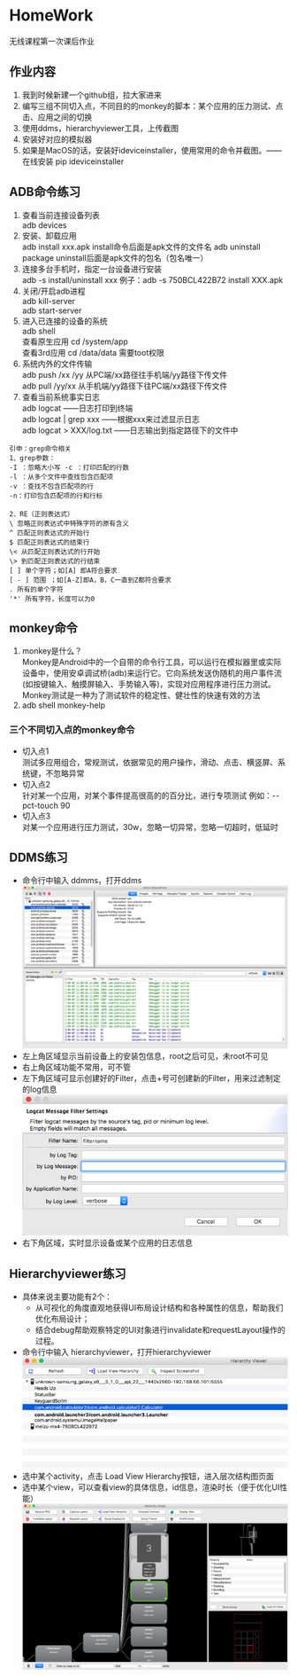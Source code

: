 # HomeWork
无线课程第一次课后作业  
## 作业内容  

1. 我到时候新建一个github组，拉大家进来
2. 编写三组不同切入点，不同目的的monkey的脚本：某个应用的压力测试、点击、应用之间的切换
3. 使用ddms，hierarchyviewer工具，上传截图
4. 安装好对应的模拟器
5. 如果是MacOS的话，安装好ideviceinstaller，使用常用的命令并截图。——在线安装 pip  ideviceinstaller  

## ADB命令练习
1. 查看当前连接设备列表  
adb devices
2. 安装、卸载应用   
adb install xxx.apk  install命令后面是apk文件的文件名 
adb uninstall  package   uninstall后面是apk文件的包名（包名唯一）  
3. 连接多台手机时，指定一台设备进行安装  
adb -s <device SN> install/uninstall  xxx
例子：adb -s 750BCL422B72 install XXX.apk  
4. 关闭/开启adb进程  
adb kill-server  
adb start-server
5. 进入已连接的设备的系统  
adb shell  
查看原生应用  cd /system/app  
查看3rd应用  cd /data/data   需要toot权限  
6. 系统内外的文件传输  
adb push /xx /yy   从PC端/xx路径往手机端/yy路径下传文件  
adb pull  /yy/xx    从手机端/yy路径下往PC端/xx路径下传文件  
7. 查看当前系统事实日志  
adb logcat  ——日志打印到终端  
adb logcat | grep xxx  ——根据xxx来过滤显示日志  
adb logcat > XXX/log.txt  ——日志输出到指定路径下的文件中   

```
引申：grep命令相关  
1、grep参数：   
-I ：忽略大小写 -c ：打印匹配的行数   
-l ：从多个文件中查找包含匹配项   
-v ：查找不包含匹配项的行  
-n：打印包含匹配项的行和行标 

2、RE（正则表达式）  
\ 忽略正则表达式中特殊字符的原有含义   
^ 匹配正则表达式的开始行   
$ 匹配正则表达式的结束行   
\< 从匹配正则表达式的行开始   
\> 到匹配正则表达式的行结束   
[ ] 单个字符；如[A] 即A符合要求   
[ - ] 范围 ；如[A-Z]即A，B，C一直到Z都符合要求   
. 所有的单个字符   
'*' 所有字符，长度可以为0 
```
  
## monkey命令  
 1. monkey是什么？   
Monkey是Android中的一个自带的命令行工具，可以运行在模拟器里或实际设备中，使用安卓调试桥(adb)来运行它。它向系统发送伪随机的用户事件流(如按键输入、触摸屏输入、手势输入等)，实现对应用程序进行压力测试。Monkey测试是一种为了测试软件的稳定性、健壮性的快速有效的方法  
2. adb shell monkey-help   

### 三个不同切入点的monkey命令
* 切入点1  
测试多应用组合，常规测试，依据常见的用户操作，滑动、点击、横竖屏、系统键，不忽略异常  
* 切入点2  
针对某一个应用，对某个事件提高很高的的百分比，进行专项测试 例如：--pct-touch 90
* 切入点3  
对某一个应用进行压力测试，30w，忽略一切异常，忽略一切超时，低延时

## DDMS练习
* 命令行中输入 ddmms，打开ddms
![ddms截图](https://github.com/XYyanzi/HomeWork/blob/master/无线第一次作业/DDMS-screenshot.png?raw=true)
* 左上角区域显示当前设备上的安装包信息，root之后可见，未root不可见
* 右上角区域功能不常用，可不管
* 左下角区域可显示创建好的Filter，点击+号可创建新的Filter，用来过滤制定的log信息
![ddms添加filter](https://github.com/XYyanzi/HomeWork/blob/master/无线第一次作业/DDMS-创建Filter过滤日志.png?raw=true)
* 右下角区域，实时显示设备或某个应用的日志信息

## Hierarchyviewer练习
* 具体来说主要功能有2个：  
	- 从可视化的角度直观地获得UI布局设计结构和各种属性的信息，帮助我们优化布局设计；  
	- 结合debug帮助观察特定的UI对象进行invalidate和requestLayout操作的过程。
* 命令行中输入 hierarchyviewer，打开hierarchyviewer
![hierarchyviewer界面选择activity](https://github.com/XYyanzi/HomeWork/blob/master/无线第一次作业/hierarchyviewer-screenshot.png?raw=true)
* 选中某个activity，点击 Load View Hierarchy按钮，进入层次结构图页面
* 选中某个view，可以查看view的具体信息，id信息，渲染时长（便于优化UI性能）
![查看某个view](https://github.com/XYyanzi/HomeWork/blob/master/无线第一次作业/hierarchyviewer-查看计算器的界面结构图.png?raw=true)
